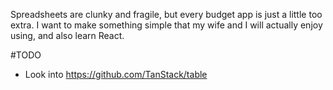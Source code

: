 Spreadsheets are clunky and fragile, but every budget app is just a little too extra. I want to make something simple that my wife and I will actually enjoy using, and also learn React.

#TODO 
- Look into https://github.com/TanStack/table